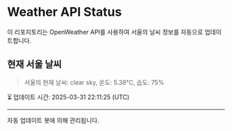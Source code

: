 
# Weather API Status

이 리포지토리는 OpenWeather API를 사용하여 서울의 날씨 정보를 자동으로 업데이트합니다.

## 현재 서울 날씨
> 서울의 현재 날씨: clear sky, 온도: 5.38°C, 습도: 75%

⏳ 업데이트 시간: 2025-03-31 22:11:25 (UTC)

---
자동 업데이트 봇에 의해 관리됩니다.
